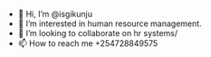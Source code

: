 - 👋 Hi, I’m @isgikunju
- 👀 I’m interested in human resource management.
- 💞️ I’m looking to collaborate on hr systems/
- 📫 How to reach me +254728849575

<!---
isgikunju/isgikunju is a ✨ special ✨ repository because its `README.md` (this file) appears on your GitHub profile.
You can click the Preview link to take a look at your changes.
--->

